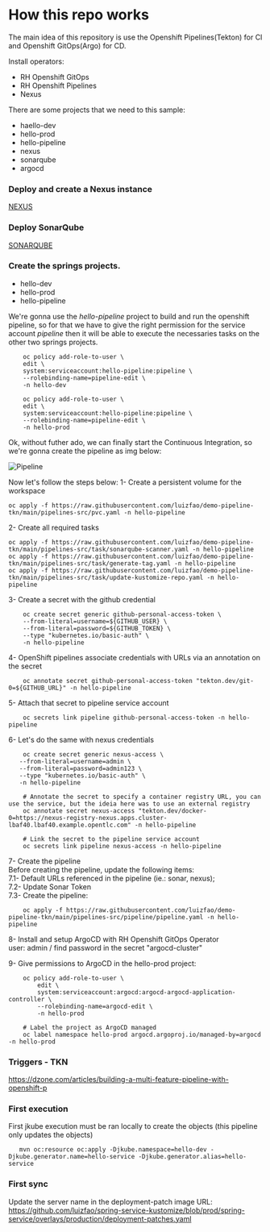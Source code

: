 # How this repo works
The main idea of this repository is use the Openshift Pipelines(Tekton) for CI and Openshift GitOps(Argo) for CD.

Install operators:
- RH Openshift GitOps
- RH Openshift Pipelines
- Nexus

There are some projects that we need to this sample:
- haello-dev
- hello-prod
- hello-pipeline
- nexus
- sonarqube
- argocd

### Deploy and create a Nexus instance
[NEXUS](https://github.com/luizfao/demo-pipeline-tkn/blob/main/nexus/README.md)


### Deploy SonarQube
[SONARQUBE](https://github.com/luizfao/demo-pipeline-tkn/blob/main/sonarqube/sonarqube.adoc)


### Create the springs projects.
- hello-dev
- hello-prod
- hello-pipeline

We're gonna use the *hello-pipeline* project to build and run the openshift pipeline, so for that we have to give the right permission for the service account *pipeline* then it will be able to execute the necessaries tasks on the other two springs projects.

```shell
    oc policy add-role-to-user \
    edit \
    system:serviceaccount:hello-pipeline:pipeline \
    --rolebinding-name=pipeline-edit \
    -n hello-dev
```
```shell
    oc policy add-role-to-user \
    edit \
    system:serviceaccount:hello-pipeline:pipeline \
    --rolebinding-name=pipeline-edit \
    -n hello-prod
```

Ok, without futher ado, we can finally start the Continuous Integration, so we're gonna create the pipeline as img below:

![Pipeline](https://github.com/luizfao/demo-pipeline-tkn/blob/main/imgs/pipeline.png)

Now let's follow the steps below: 
1- Create a persistent volume for the workspace
```shell
oc apply -f https://raw.githubusercontent.com/luizfao/demo-pipeline-tkn/main/pipelines-src/pvc.yaml -n hello-pipeline
```
2- Create all required tasks
```shell
oc apply -f https://raw.githubusercontent.com/luizfao/demo-pipeline-tkn/main/pipelines-src/task/sonarqube-scanner.yaml -n hello-pipeline
oc apply -f https://raw.githubusercontent.com/luizfao/demo-pipeline-tkn/main/pipelines-src/task/generate-tag.yaml -n hello-pipeline
oc apply -f https://raw.githubusercontent.com/luizfao/demo-pipeline-tkn/main/pipelines-src/task/update-kustomize-repo.yaml -n hello-pipeline
```

3- Create a secret with the github credential
```shell
    oc create secret generic github-personal-access-token \
    --from-literal=username=${GITHUB_USER} \
    --from-literal=password=${GITHUB_TOKEN} \
    --type "kubernetes.io/basic-auth" \
    -n hello-pipeline
```
4- OpenShift pipelines associate credentials with URLs via an annotation on the secret
```shell
    oc annotate secret github-personal-access-token "tekton.dev/git-0=${GITHUB_URL}" -n hello-pipeline
```
5- Attach that secret to pipeline service account
```shell
    oc secrets link pipeline github-personal-access-token -n hello-pipeline
```

6- Let's do the same with nexus credentials
```shell
    oc create secret generic nexus-access \
   --from-literal=username=admin \
   --from-literal=password=admin123 \
   --type "kubernetes.io/basic-auth" \
   -n hello-pipeline

    # Annotate the secret to specify a container registry URL, you can use the service, but the ideia here was to use an external registry
    oc annotate secret nexus-access "tekton.dev/docker-0=https://nexus-registry-nexus.apps.cluster-lbaf40.lbaf40.example.opentlc.com" -n hello-pipeline

    # Link the secret to the pipeline service account
    oc secrets link pipeline nexus-access -n hello-pipeline
```

7- Create the pipeline  
Before creating the pipeline, update the following items:  
7.1- Default URLs referenced in the pipeline (ie.: sonar, nexus);  
7.2- Update Sonar Token  
7.3- Create the pipeline:  
```shell
    oc apply -f https://raw.githubusercontent.com/luizfao/demo-pipeline-tkn/main/pipelines-src/pipeline/pipeline.yaml -n hello-pipeline
```

8- Install and setup ArgoCD with RH Openshift GitOps Operator  
user: admin / find password in the secret "argocd-cluster"

9- Give permissions to ArgoCD in the hello-prod project:
```shell
    oc policy add-role-to-user \
        edit \
        system:serviceaccount:argocd:argocd-argocd-application-controller \
        --rolebinding-name=argocd-edit \
        -n hello-prod

    # Label the project as ArgoCD managed
    oc label namespace hello-prod argocd.argoproj.io/managed-by=argocd -n hello-prod
```

### Triggers - TKN
https://dzone.com/articles/building-a-multi-feature-pipeline-with-openshift-p


### First execution
First jkube execution must be ran locally to create the objects (this pipeline only updates the objects)
```shell
   mvn oc:resource oc:apply -Djkube.namespace=hello-dev -Djkube.generator.name=hello-service -Djkube.generator.alias=hello-service
```
### First sync
Update the server name in the deployment-patch image URL:
https://github.com/luizfao/spring-service-kustomize/blob/prod/spring-service/overlays/production/deployment-patches.yaml
